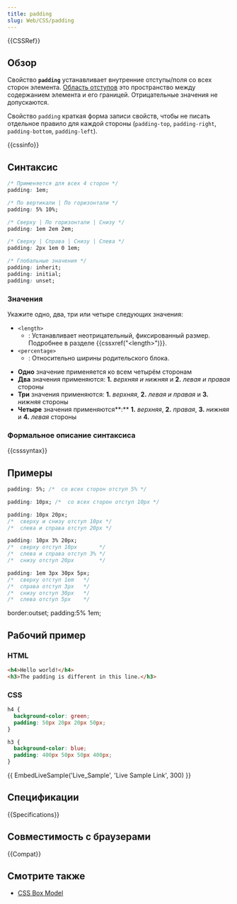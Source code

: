 ```yaml
---
title: padding
slug: Web/CSS/padding
---
```


{{CSSRef}}

## Обзор

Свойство **`padding`** устанавливает внутренние отступы/поля со всех сторон элемента. [Область отступов](/en/CSS/box_model#padding) это пространство между содержанием элемента и его границей. Отрицательные значения не допускаются.

Свойство `padding` краткая форма записи свойств, чтобы не писать отдельное правило для каждой стороны (`padding-top`, `padding-right`, `padding-bottom`, `padding-left`).

{{cssinfo}}

## Синтаксис

```css
/* Применяется для всех 4 сторон */
padding: 1em;

/* По вертикали | По горизонтали */
padding: 5% 10%;

/* Сверху | По горизонтали | Снизу */
padding: 1em 2em 2em;

/* Сверху | Справа | Снизу | Слева */
padding: 2px 1em 0 1em;

/* Глобальные значения */
padding: inherit;
padding: initial;
padding: unset;
```

### Значения

Укажите одно, два, три или четыре следующих значения:

- `<length>`
  - : Устанавливает неотрицательный, фиксированный размер. Подробнее в разделе {{cssxref("&lt;length&gt;")}}.
- `<percentage>`
  - : Относительно ширины родительского блока.

<!---->

- **Одно** значение применяется ко всем четырём сторонам
- **Два** значения применяются: **1.** _верхняя и нижняя_ и **2.** _левая и правая_ стороны
- **Три** значения применяются: **1.** _верхняя_, **2.** _левая и правая_ и **3.** _нижняя_ стороны
- **Четыре** значения применяются**:** **1.** _верхняя_, **2.** _правая_, **3.** _нижняя_ и **4.** _левая_ стороны

### Формальное описание синтаксиса

{{csssyntax}}

## Примеры

```css
padding: 5%; /*  со всех сторон отступ 5% */
```

```css
padding: 10px; /*  со всех сторон отступ 10px */
```

```css
padding: 10px 20px;
/*  сверху и снизу отступ 10px */
/*  слева и справа отступ 20px */
```

```css
padding: 10px 3% 20px;
/*  сверху отступ 10px       */
/*  слева и справа отступ 3% */
/*  снизу отступ 20px        */
```

```css
padding: 1em 3px 30px 5px;
/*  сверху отступ 1em   */
/*  справа отступ 3px   */
/*  снизу отступ 30px   */
/*  слева отступ 5px    */
```

border:outset; padding:5% 1em;

## Рабочий пример

### HTML

```html
<h4>Hello world!</h4>
<h3>The padding is different in this line.</h3>
```

### CSS

```css
h4 {
  background-color: green;
  padding: 50px 20px 20px 50px;
}

h3 {
  background-color: blue;
  padding: 400px 50px 50px 400px;
}
```

{{ EmbedLiveSample('Live_Sample', 'Live Sample Link', 300) }}

## Спецификации

{{Specifications}}

## Совместимость с браузерами

{{Compat}}

## Смотрите также

- [CSS Box Model](/en/CSS/box_model)
